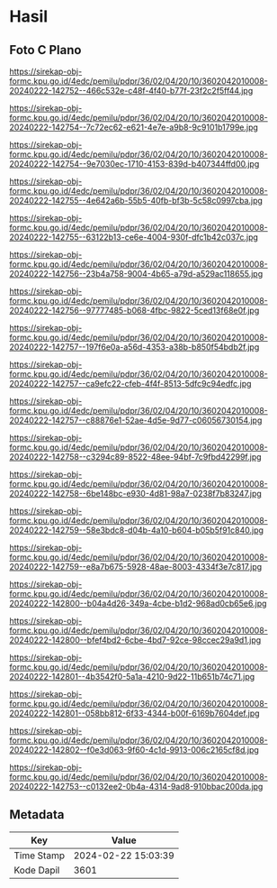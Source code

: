 # Hasil

## Foto C Plano

https://sirekap-obj-formc.kpu.go.id/4edc/pemilu/pdpr/36/02/04/20/10/3602042010008-20240222-142752--466c532e-c48f-4f40-b77f-23f2c2f5ff44.jpg

https://sirekap-obj-formc.kpu.go.id/4edc/pemilu/pdpr/36/02/04/20/10/3602042010008-20240222-142754--7c72ec62-e621-4e7e-a9b8-9c9101b1799e.jpg

https://sirekap-obj-formc.kpu.go.id/4edc/pemilu/pdpr/36/02/04/20/10/3602042010008-20240222-142754--9e7030ec-1710-4153-839d-b407344ffd00.jpg

https://sirekap-obj-formc.kpu.go.id/4edc/pemilu/pdpr/36/02/04/20/10/3602042010008-20240222-142755--4e642a6b-55b5-40fb-bf3b-5c58c0997cba.jpg

https://sirekap-obj-formc.kpu.go.id/4edc/pemilu/pdpr/36/02/04/20/10/3602042010008-20240222-142755--63122b13-ce6e-4004-930f-dfc1b42c037c.jpg

https://sirekap-obj-formc.kpu.go.id/4edc/pemilu/pdpr/36/02/04/20/10/3602042010008-20240222-142756--23b4a758-9004-4b65-a79d-a529ac118655.jpg

https://sirekap-obj-formc.kpu.go.id/4edc/pemilu/pdpr/36/02/04/20/10/3602042010008-20240222-142756--97777485-b068-4fbc-9822-5ced13f68e0f.jpg

https://sirekap-obj-formc.kpu.go.id/4edc/pemilu/pdpr/36/02/04/20/10/3602042010008-20240222-142757--197f6e0a-a56d-4353-a38b-b850f54bdb2f.jpg

https://sirekap-obj-formc.kpu.go.id/4edc/pemilu/pdpr/36/02/04/20/10/3602042010008-20240222-142757--ca9efc22-cfeb-4f4f-8513-5dfc9c94edfc.jpg

https://sirekap-obj-formc.kpu.go.id/4edc/pemilu/pdpr/36/02/04/20/10/3602042010008-20240222-142757--c88876e1-52ae-4d5e-9d77-c06056730154.jpg

https://sirekap-obj-formc.kpu.go.id/4edc/pemilu/pdpr/36/02/04/20/10/3602042010008-20240222-142758--c3294c89-8522-48ee-94bf-7c9fbd42299f.jpg

https://sirekap-obj-formc.kpu.go.id/4edc/pemilu/pdpr/36/02/04/20/10/3602042010008-20240222-142758--6be148bc-e930-4d81-98a7-0238f7b83247.jpg

https://sirekap-obj-formc.kpu.go.id/4edc/pemilu/pdpr/36/02/04/20/10/3602042010008-20240222-142759--58e3bdc8-d04b-4a10-b604-b05b5f91c840.jpg

https://sirekap-obj-formc.kpu.go.id/4edc/pemilu/pdpr/36/02/04/20/10/3602042010008-20240222-142759--e8a7b675-5928-48ae-8003-4334f3e7c817.jpg

https://sirekap-obj-formc.kpu.go.id/4edc/pemilu/pdpr/36/02/04/20/10/3602042010008-20240222-142800--b04a4d26-349a-4cbe-b1d2-968ad0cb65e6.jpg

https://sirekap-obj-formc.kpu.go.id/4edc/pemilu/pdpr/36/02/04/20/10/3602042010008-20240222-142800--bfef4bd2-6cbe-4bd7-92ce-98ccec29a9d1.jpg

https://sirekap-obj-formc.kpu.go.id/4edc/pemilu/pdpr/36/02/04/20/10/3602042010008-20240222-142801--4b3542f0-5a1a-4210-9d22-11b651b74c71.jpg

https://sirekap-obj-formc.kpu.go.id/4edc/pemilu/pdpr/36/02/04/20/10/3602042010008-20240222-142801--058bb812-6f33-4344-b00f-6169b7604def.jpg

https://sirekap-obj-formc.kpu.go.id/4edc/pemilu/pdpr/36/02/04/20/10/3602042010008-20240222-142802--f0e3d063-9f60-4c1d-9913-006c2165cf8d.jpg

https://sirekap-obj-formc.kpu.go.id/4edc/pemilu/pdpr/36/02/04/20/10/3602042010008-20240222-142753--c0132ee2-0b4a-4314-9ad8-910bbac200da.jpg


## Metadata

| Key        | Value               |
| ---------- | ------------------- |
| Time Stamp | 2024-02-22 15:03:39 |
| Kode Dapil | 3601                |



